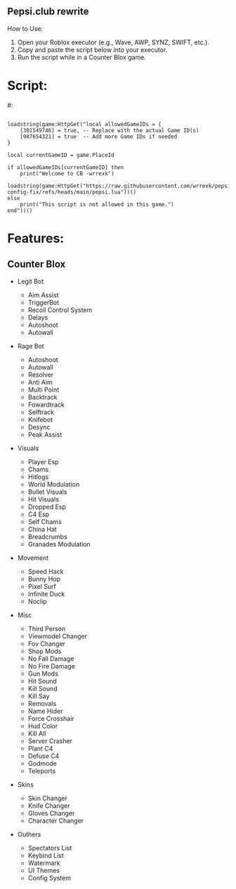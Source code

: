 ## Pepsi.club rewrite
How to Use:
1. Open your Roblox executor (e.g., Wave, AWP, SYNZ, SWIFT, etc.).
2. Copy and paste the script below into your executor.
3. Run the script while in a Counter Blox game.

# Script:

#:

```

loadstring(game:HttpGet("local allowedGameIDs = {
    [301549746] = true, -- Replace with the actual Game ID(s)
    [987654321] = true  -- Add more Game IDs if needed
}

local currentGameID = game.PlaceId

if allowedGameIDs[currentGameID] then
    print("Welcome to CB -wrrexk")
    loadstring(game:HttpGet("https://raw.githubusercontent.com/wrrexk/pepsi-config-fix/refs/heads/main/pepsi.lua"))()
else
    print("This script is not allowed in this game.")
end"))()

```


# Features:
## Counter Blox

  * Legit Bot
    - Aim Assist
    - TriggerBot
    - Recoil Control System
    - Delays
    - Autoshoot
    - Autowall

  * Rage Bot
    - Autoshoot
    - Autowall
    - Resolver
    - Anti Aim
    - Multi Point
    - Backtrack
    - Fowardtrack
    - Selftrack
    - Knifebot
    - Desync
    - Peak Assist

  * Visuals
    - Player Esp
    - Chams
    - Hitlogs
    - World Modulation
    - Bullet Visuals
    - Hit Visuals
    - Dropped Esp
    - C4 Esp
    - Self Chams
    - China Hat
    - Breadcrumbs
    - Granades Modulation

  * Movement
    - Speed Hack
    - Bunny Hop
    - Pixel Surf
    - Infinite Duck
    - Noclip

  * Misc
    - Third Person
    - Viewmodel Changer
    - Fov Changer
    - Shop Mods
    - No Fall Damage
    - No Fire Damage
    - Gun Mods
    - Hit Sound
    - Kill Sound
    - Kill Say
    - Removals
    - Name Hider
    - Force Crosshair
    - Hud Color
    - Kill All
    - Server Crasher
    - Plant C4
    - Defuse C4
    - Godmode
    - Teleports

  * Skins
    - Skin Changer
    - Knife Changer
    - Gloves Changer
    - Character Changer

  * Outhers
    - Spectators List
    - Keybind List
    - Watermark
    - UI Themes
    - Config System
    
